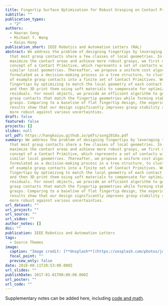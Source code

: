 ```yaml
---
title: Fingertip Surface Optimization for Robust Grasping on Contact Primitives
subtitle: ""
publication_types:
  - "2"
authors:
  - Haoran Song
  - Michael Y. Wang
  - Kaiyu Hang
publication_short: IEEE Robotics and Automation Letters (RAL)
abstract: We address the problem of designing fingertips by leveraging the fact
  that most grasp contacts share a few classes of local geometries. In order to
  maximize the contact areas and achieve more robust grasps, we first define the
  concept of a Contact Primitive, which represents a set of contacts with
  similar local geometries. Thereafter, we propose a uniform cost algorithm,
  formulated as a decision-making process in a tree structure, to cluster a set
  of example grasp contacts into a finite set of Contact Primitives. We design
  fingertips by optimizing to match the local geometry of each contact primitive
  and then 3D print them using soft materials to compensate for optimization
  residuals. For novel objects, we provide an efficient algorithm to generate
  grasp contacts that match the fingertip geometries while forming stable
  grasps. Comparing to a baseline of flat fingertip design, the experimental
  results show that our design significantly improves grasp stability and is
  more robust against various uncertainties.
draft: false
featured: false
projects: []
slides: null
url_pdf: https://hangkaiyu.github.io/pdfs/song2018a.pdf
summary: We address the problem of designing fingertips by leveraging the fact
  that most grasp contacts share a few classes of local geometries. In order to
  maximize the contact areas and achieve more robust grasps, we first define the
  concept of a Contact Primitive, which represents a set of contacts with
  similar local geometries. Thereafter, we propose a uniform cost algorithm,
  formulated as a decision-making process in a tree structure, to cluster a set
  of example grasp contacts into a finite set of Contact Primitives. We design
  fingertips by optimizing to match the local geometry of each contact primitive
  and then 3D print them using soft materials to compensate for optimization
  residuals. For novel objects, we provide an efficient algorithm to generate
  grasp contacts that match the fingertip geometries while forming stable
  grasps. Comparing to a baseline of flat fingertip design, the experimental
  results show that our design significantly improves grasp stability and is
  more robust against various uncertainties.
url_dataset: ""
url_project: ""
url_source: ""
url_video: ""
author_notes: []
doi: ""
publication: IEEE Robotics and Automation Letters
tags:
  - Source Themes
image:
  caption: "Image credit: [**Unsplash**](https://unsplash.com/photos/jdD8gXaTZsc)"
  focal_point: ""
  preview_only: false
date: 2018-08-11T20:53:00.000Z
url_slides: ""
publishDate: 2017-01-01T00:00:00.000Z
url_poster: ""
url_code: ""
---
```


Supplementary notes can be added here, including [code and math](https://wowchemy.com/docs/content/writing-markdown-latex/).
